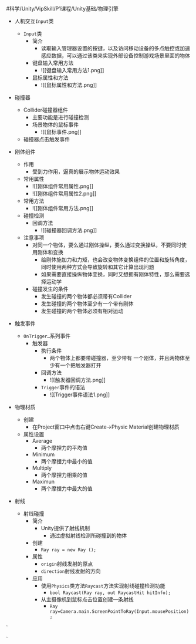 
#科学/Unity/VipSkill/P1课程/Unity基础/物理引擎

- 人机交互`Input`类
	- `Input`类
		- 简介
			- 读取输入管理器设置的按键，以及访问移动设备的多点触控或加速感应数据，可以通过该类来实现外部设备控制游戏场景里面的物体
		- 键盘输入常用方法
			- ![[键盘输入常用方法1.png]]
		- 鼠标属性和方法
			- ![[鼠标属性和方法.png]]

- 碰撞器
	- Collider碰撞器组件
		- 主要功能是进行碰撞检测
		- 场景物体的鼠标事件
			- ![[鼠标事件.png]]
	- 碰撞器点击触发事件

- 刚体组件
	- 作用
		- 受到力作用，逼真的展示物体运动效果
	- 常用属性
		- ![[刚体组件常用属性.png]]
		- ![[刚体组件常用属性2.png]]
	- 常用方法
		- ![[刚体组件常用方法.png]]
	- 碰撞检测
		- 回调方法
			- ![[碰撞器回调方法.png]]
	- 注意事项
		- 对同一个物体，要么通过刚体操纵，要么通过变换操纵，不要同时使用刚体和变换
			- 给刚体施加力和力矩，也会改变物体变换组件的位置和旋转角度，同时使用两种方式会导致旋转和其它计算出现问题
			- 如果需要直接操纵物体变换，同时又想拥有刚体特性，那么需要选择运动学
		- 碰撞发生的条件
			- 发生碰撞的两个物体都必须带有Collider
			- 发生碰撞的两个物体至少有一个带有刚体
			- 发生碰撞的两个物体必须有相对运动

- 触发事件
	- `OnTrigger…`系列事件
		- 触发器
			- 执行条件
				- 两个物体上都要带碰撞器，至少带有 一个刚体，并且两物体至少有一个把触发器打开
			- 回调方法
				- ![[触发器回调方法.png]]
			- `Trigger`事件的语法
				- ![[Trigger事件语法1.png]]

- 物理材质
	- 创建
		- 在Project窗口中点击右键Create->Physic Material创建物理材质
	- 属性设置
		- Average
			- 两个摩捚力的平均值
		- Minimum
			- 两个摩捚力中最小的值
		- Multiply
			- 两个摩捚力相乘的值
		- Maximun
			- 两个摩捚力中最大的值

- 射线
	- 射线碰撞
		- 简介
			- Unity提供了射线机制
				- 通过虚拟射线检测所碰撞到的物体
		- 创建
			- `Ray ray = new Ray ();`
		- 属性
			- `origin`射线发射的原点
			- `direction`射线发射的方向
		- 应用
			- 使用`Physics`类方法`Raycast`方法实现射线碰撞检测功能
				- `bool Raycast(Ray ray, out RaycastHit hitInfo);`
			- 从主摄像机到鼠标点击位置创建—条射线
				- `Ray ray=Camera.main.ScreenPointToRay(Input.mousePosition);`







`

`








